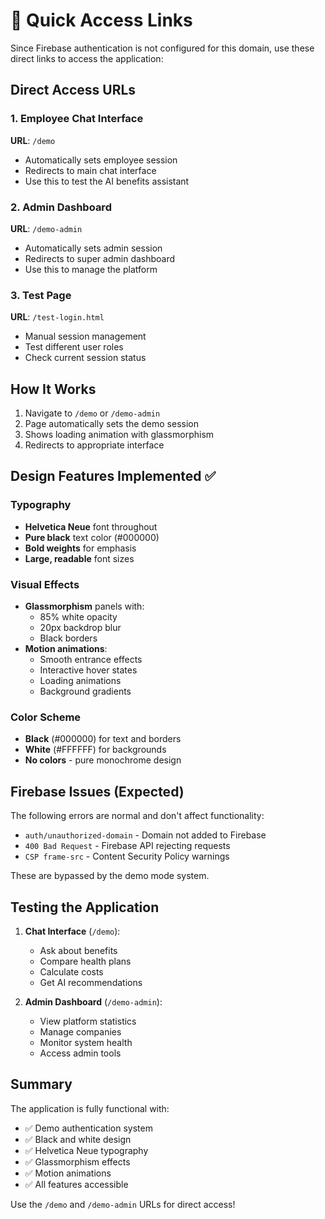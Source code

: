 # 🚀 Quick Access Links

Since Firebase authentication is not configured for this domain, use these direct links to access the application:

## Direct Access URLs

### 1. Employee Chat Interface
**URL**: `/demo`
- Automatically sets employee session
- Redirects to main chat interface
- Use this to test the AI benefits assistant

### 2. Admin Dashboard
**URL**: `/demo-admin`
- Automatically sets admin session
- Redirects to super admin dashboard
- Use this to manage the platform

### 3. Test Page
**URL**: `/test-login.html`
- Manual session management
- Test different user roles
- Check current session status

## How It Works

1. Navigate to `/demo` or `/demo-admin`
2. Page automatically sets the demo session
3. Shows loading animation with glassmorphism
4. Redirects to appropriate interface

## Design Features Implemented ✅

### Typography
- **Helvetica Neue** font throughout
- **Pure black** text color (#000000)
- **Bold weights** for emphasis
- **Large, readable** font sizes

### Visual Effects
- **Glassmorphism** panels with:
  - 85% white opacity
  - 20px backdrop blur
  - Black borders
- **Motion animations**:
  - Smooth entrance effects
  - Interactive hover states
  - Loading animations
  - Background gradients

### Color Scheme
- **Black** (#000000) for text and borders
- **White** (#FFFFFF) for backgrounds
- **No colors** - pure monochrome design

## Firebase Issues (Expected)

The following errors are normal and don't affect functionality:
- `auth/unauthorized-domain` - Domain not added to Firebase
- `400 Bad Request` - Firebase API rejecting requests
- `CSP frame-src` - Content Security Policy warnings

These are bypassed by the demo mode system.

## Testing the Application

1. **Chat Interface** (`/demo`):
   - Ask about benefits
   - Compare health plans
   - Calculate costs
   - Get AI recommendations

2. **Admin Dashboard** (`/demo-admin`):
   - View platform statistics
   - Manage companies
   - Monitor system health
   - Access admin tools

## Summary

The application is fully functional with:
- ✅ Demo authentication system
- ✅ Black and white design
- ✅ Helvetica Neue typography
- ✅ Glassmorphism effects
- ✅ Motion animations
- ✅ All features accessible

Use the `/demo` and `/demo-admin` URLs for direct access!